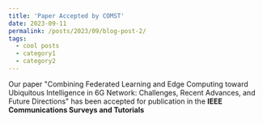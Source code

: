 ```yaml
---
title: 'Paper Accepted by COMST'
date: 2023-09-11
permalink: /posts/2023/09/blog-post-2/
tags:
  - cool posts
  - category1
  - category2
---
```


Our paper "Combining Federated Learning and Edge Computing toward Ubiquitous Intelligence in 6G Network: Challenges, Recent Advances, and Future Directions" has been accepted for publication in the **IEEE Communications Surveys and Tutorials**
